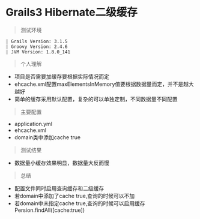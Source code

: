 # Grails3 Hibernate二级缓存

> 测试环境
```
| Grails Version: 3.1.5
| Groovy Version: 2.4.6
| JVM Version: 1.8.0_141
```

> 个人理解
* 项目是否需要加缓存要根据实际情况而定
* ehcache.xml配置maxElementsInMemory值要根据数据量而定，并不是越大越好
* 简单的缓存采用默认配置，复杂的可以单独定制，不同数据量不同配置

> 主要配置
* application.yml
* ehcache.xml
* domain类中添加cache true

> 测试结果
* 数据量小缓存效果明显，数据量大反而慢

> 总结
* 配置文件同时启用查询缓存和二级缓存
* 若domain中添加了cache true,查询的时候可以不加
* 若domain中未指定cache true,查询的时候可以启用缓存Persion.findAll([cache:true])

